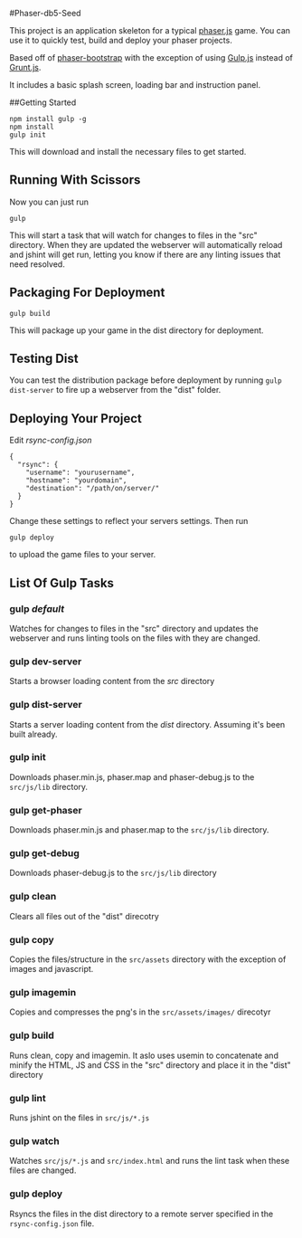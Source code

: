 #Phaser-db5-Seed

This project is an application skeleton for a typical [phaser.js](http://phaser.io) game.  You can use it to quickly test, build and deploy your phaser projects.

Based off of [phaser-bootstrap](https://github.com/rantt/phaser-bootstrap) with the exception of using [Gulp.js](http://gulpjs.com/) instead of [Grunt.js](http://gruntjs.com/).

It includes a basic splash screen, loading bar and instruction panel.

##Getting Started

	npm install gulp -g
	npm install
	gulp init

This will download and install the necessary files to get started.

## Running With Scissors

Now you can just run 

	gulp

This will start a task that will watch for changes to files in the "src" directory.  When they are updated the webserver will automatically reload and jshint will get run, letting you know if there are any linting issues that need resolved.

## Packaging For Deployment

	gulp build

This will package up your game in the dist directory for deployment.

## Testing Dist

You can test the distribution package before deployment by running `gulp dist-server` to fire up a webserver from the "dist" folder.

## Deploying Your Project

Edit *rsync-config.json*

	{
	  "rsync": {
	    "username": "yourusername",
	    "hostname": "yourdomain",
	    "destination": "/path/on/server/"
	  }
	}

Change these settings to reflect your servers settings. Then run

	gulp deploy
	
to upload the game files to your server.

## List Of Gulp Tasks

### gulp *default*

Watches for changes to files in the "src" directory and updates the webserver and runs linting tools on the files with they are changed.

### gulp dev-server
Starts a browser loading content from the *src* directory

### gulp dist-server
Starts a server loading content from the *dist* directory.  Assuming it's been built already.

### gulp init
Downloads phaser.min.js, phaser.map and phaser-debug.js to the `src/js/lib` directory.

### gulp get-phaser
Downloads phaser.min.js and phaser.map to the `src/js/lib` directory.

### gulp get-debug
Downloads phaser-debug.js to the `src/js/lib` directory

### gulp clean
Clears all files out of the "dist" direcotry

### gulp copy
Copies the files/structure in the `src/assets` directory with the exception of images and javascript.

### gulp imagemin
Copies and compresses the png's in the `src/assets/images/` direcotyr

### gulp build
Runs clean, copy and imagemin.  It aslo uses usemin to concatenate and minify the HTML, JS and CSS in the "src" directory and place it in the "dist" directory

### gulp lint
Runs jshint on the files in `src/js/*.js`

### gulp watch
Watches `src/js/*.js` and `src/index.html` and runs the lint task when these files are changed.

### gulp deploy
Rsyncs the files in the dist directory to a remote server specified in the `rsync-config.json` file.
